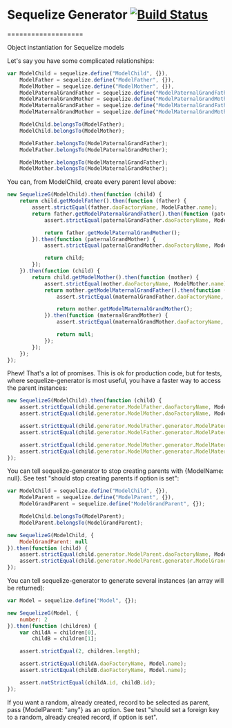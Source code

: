 # Sequelize Generator [![Build Status](https://travis-ci.org/inerte/sequelize-generator.png)](https://travis-ci.org/inerte/sequelize-generator)
===================

Object instantiation for Sequelize models

Let's say you have some complicated relationships:

```js
var ModelChild = sequelize.define("ModelChild", {}),
    ModelFather = sequelize.define("ModelFather", {}),
    ModelMother = sequelize.define("ModelMother", {}),
    ModelPaternalGrandFather = sequelize.define("ModelPaternalGrandFather", {}),
    ModelPaternalGrandMother = sequelize.define("ModelPaternalGrandMother", {}),
    ModelMaternalGrandFather = sequelize.define("ModelMaternalGrandFather", {}),
    ModelMaternalGrandMother = sequelize.define("ModelMaternalGrandMother", {});

    ModelChild.belongsTo(ModelFather);
    ModelChild.belongsTo(ModelMother);

    ModelFather.belongsTo(ModelPaternalGrandFather);
    ModelFather.belongsTo(ModelPaternalGrandMother);

    ModelMother.belongsTo(ModelMaternalGrandFather);
    ModelMother.belongsTo(ModelMaternalGrandMother);
```

You can, from ModelChild, create every parent level above:

```js
new SequelizeG(ModelChild).then(function (child) {
    return child.getModelFather().then(function (father) {
        assert.strictEqual(father.daoFactoryName, ModelFather.name);
        return father.getModelPaternalGrandFather().then(function (paternalGrandFather) {
            assert.strictEqual(paternalGrandFather.daoFactoryName, ModelPaternalGrandFather.name);

            return father.getModelPaternalGrandMother();
        }).then(function (paternalGrandMother) {
            assert.strictEqual(paternalGrandMother.daoFactoryName, ModelPaternalGrandMother.name);

            return child;
        });
    }).then(function (child) {
        return child.getModelMother().then(function (mother) {
            assert.strictEqual(mother.daoFactoryName, ModelMother.name);
            return mother.getModelMaternalGrandFather().then(function (maternalGrandFather) {
                assert.strictEqual(maternalGrandFather.daoFactoryName, ModelMaternalGrandFather.name);

                return mother.getModelMaternalGrandMother();
            }).then(function (maternalGrandMother) {
                assert.strictEqual(maternalGrandMother.daoFactoryName, ModelMaternalGrandMother.name);

                return null;
            });
        });
    });
});
```

Phew! That's a lot of promises. This is ok for production code, but for tests, where sequelize-generator is most useful, you have a faster way to access the parent instances:

```js
new SequelizeG(ModelChild).then(function (child) {
    assert.strictEqual(child.generator.ModelFather.daoFactoryName, ModelFather.name);
    assert.strictEqual(child.generator.ModelMother.daoFactoryName, ModelMother.name);

    assert.strictEqual(child.generator.ModelFather.generator.ModelPaternalGrandFather.daoFactoryName, ModelPaternalGrandFather.name);
    assert.strictEqual(child.generator.ModelFather.generator.ModelPaternalGrandMother.daoFactoryName, ModelPaternalGrandMother.name);

    assert.strictEqual(child.generator.ModelMother.generator.ModelMaternalGrandFather.daoFactoryName, ModelMaternalGrandFather.name);
    assert.strictEqual(child.generator.ModelMother.generator.ModelMaternalGrandMother.daoFactoryName, ModelMaternalGrandMother.name);
});
```

You can tell sequelize-generator to stop creating parents with {ModelName: null}. See test "should stop creating parents if option is set":

```js
var ModelChild = sequelize.define("ModelChild", {}),
    ModelParent = sequelize.define("ModelParent", {}),
    ModelGrandParent = sequelize.define("ModelGrandParent", {});

    ModelChild.belongsTo(ModelParent);
    ModelParent.belongsTo(ModelGrandParent);

new SequelizeG(ModelChild, {
    ModelGrandParent: null
}).then(function (child) {
    assert.strictEqual(child.generator.ModelParent.daoFactoryName, ModelParent.name);
    assert.strictEqual(child.generator.ModelParent.generator.ModelGrandParent, undefined);
});
```

You can tell sequelize-generator to generate several instances (an array will be returned):

```js
var Model = sequelize.define("Model", {});

new SequelizeG(Model, {
    number: 2
}).then(function (children) {
    var childA = children[0],
        childB = children[1];

    assert.strictEqual(2, children.length);

    assert.strictEqual(childA.daoFactoryName, Model.name);
    assert.strictEqual(childB.daoFactoryName, Model.name);

    assert.notStrictEqual(childA.id, childB.id);
});
```

If you want a random, already created, record to be selected as parent, pass {ModelParent: "any"} as an option. See test "should set a foreign key to a random, already created record, if option is set".
